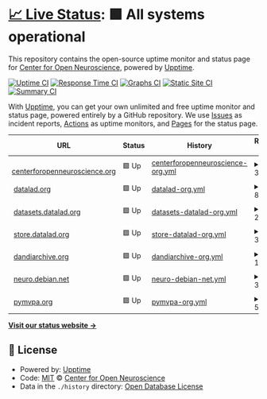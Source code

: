 # [📈 Live Status](https://con.github.io/upptime): <!--live status--> **🟩 All systems operational**

This repository contains the open-source uptime monitor and status page for [Center for Open Neuroscience](http://centerforopenneuroscience.org), powered by [Upptime](https://github.com/upptime/upptime).

[![Uptime CI](https://github.com/con/upptime/workflows/Uptime%20CI/badge.svg)](https://github.com/con/upptime/actions?query=workflow%3A%22Uptime+CI%22)
[![Response Time CI](https://github.com/con/upptime/workflows/Response%20Time%20CI/badge.svg)](https://github.com/con/upptime/actions?query=workflow%3A%22Response+Time+CI%22)
[![Graphs CI](https://github.com/con/upptime/workflows/Graphs%20CI/badge.svg)](https://github.com/con/upptime/actions?query=workflow%3A%22Graphs+CI%22)
[![Static Site CI](https://github.com/con/upptime/workflows/Static%20Site%20CI/badge.svg)](https://github.com/con/upptime/actions?query=workflow%3A%22Static+Site+CI%22)
[![Summary CI](https://github.com/con/upptime/workflows/Summary%20CI/badge.svg)](https://github.com/con/upptime/actions?query=workflow%3A%22Summary+CI%22)

With [Upptime](https://upptime.js.org), you can get your own unlimited and free uptime monitor and status page, powered entirely by a GitHub repository. We use [Issues](https://github.com/con/upptime/issues) as incident reports, [Actions](https://github.com/con/upptime/actions) as uptime monitors, and [Pages](https://con.github.io/upptime) for the status page.

<!--start: status pages-->
<!-- This summary is generated by Upptime (https://github.com/upptime/upptime) -->
<!-- Do not edit this manually, your changes will be overwritten -->
<!-- prettier-ignore -->
| URL | Status | History | Response Time | Uptime |
| --- | ------ | ------- | ------------- | ------ |
| <img alt="" src="https://icons.duckduckgo.com/ip3/centerforopenneuroscience.org.ico" height="13"> [centerforopenneuroscience.org](https://centerforopenneuroscience.org/) | 🟩 Up | [centerforopenneuroscience-org.yml](https://github.com/con/uptime/commits/HEAD/history/centerforopenneuroscience-org.yml) | <details><summary><img alt="Response time graph" src="./graphs/centerforopenneuroscience-org/response-time-week.png" height="20"> 379ms</summary><br><a href="https://con.github.io/uptime/history/centerforopenneuroscience-org"><img alt="Response time 379" src="https://img.shields.io/endpoint?url=https%3A%2F%2Fraw.githubusercontent.com%2Fcon%2Fuptime%2FHEAD%2Fapi%2Fcenterforopenneuroscience-org%2Fresponse-time.json"></a><br><a href="https://con.github.io/uptime/history/centerforopenneuroscience-org"><img alt="24-hour response time 379" src="https://img.shields.io/endpoint?url=https%3A%2F%2Fraw.githubusercontent.com%2Fcon%2Fuptime%2FHEAD%2Fapi%2Fcenterforopenneuroscience-org%2Fresponse-time-day.json"></a><br><a href="https://con.github.io/uptime/history/centerforopenneuroscience-org"><img alt="7-day response time 379" src="https://img.shields.io/endpoint?url=https%3A%2F%2Fraw.githubusercontent.com%2Fcon%2Fuptime%2FHEAD%2Fapi%2Fcenterforopenneuroscience-org%2Fresponse-time-week.json"></a><br><a href="https://con.github.io/uptime/history/centerforopenneuroscience-org"><img alt="30-day response time 379" src="https://img.shields.io/endpoint?url=https%3A%2F%2Fraw.githubusercontent.com%2Fcon%2Fuptime%2FHEAD%2Fapi%2Fcenterforopenneuroscience-org%2Fresponse-time-month.json"></a><br><a href="https://con.github.io/uptime/history/centerforopenneuroscience-org"><img alt="1-year response time 379" src="https://img.shields.io/endpoint?url=https%3A%2F%2Fraw.githubusercontent.com%2Fcon%2Fuptime%2FHEAD%2Fapi%2Fcenterforopenneuroscience-org%2Fresponse-time-year.json"></a></details> | <details><summary><a href="https://con.github.io/uptime/history/centerforopenneuroscience-org">100.00%</a></summary><a href="https://con.github.io/uptime/history/centerforopenneuroscience-org"><img alt="All-time uptime 100.00%" src="https://img.shields.io/endpoint?url=https%3A%2F%2Fraw.githubusercontent.com%2Fcon%2Fuptime%2FHEAD%2Fapi%2Fcenterforopenneuroscience-org%2Fuptime.json"></a><br><a href="https://con.github.io/uptime/history/centerforopenneuroscience-org"><img alt="24-hour uptime 100.00%" src="https://img.shields.io/endpoint?url=https%3A%2F%2Fraw.githubusercontent.com%2Fcon%2Fuptime%2FHEAD%2Fapi%2Fcenterforopenneuroscience-org%2Fuptime-day.json"></a><br><a href="https://con.github.io/uptime/history/centerforopenneuroscience-org"><img alt="7-day uptime 100.00%" src="https://img.shields.io/endpoint?url=https%3A%2F%2Fraw.githubusercontent.com%2Fcon%2Fuptime%2FHEAD%2Fapi%2Fcenterforopenneuroscience-org%2Fuptime-week.json"></a><br><a href="https://con.github.io/uptime/history/centerforopenneuroscience-org"><img alt="30-day uptime 100.00%" src="https://img.shields.io/endpoint?url=https%3A%2F%2Fraw.githubusercontent.com%2Fcon%2Fuptime%2FHEAD%2Fapi%2Fcenterforopenneuroscience-org%2Fuptime-month.json"></a><br><a href="https://con.github.io/uptime/history/centerforopenneuroscience-org"><img alt="1-year uptime 100.00%" src="https://img.shields.io/endpoint?url=https%3A%2F%2Fraw.githubusercontent.com%2Fcon%2Fuptime%2FHEAD%2Fapi%2Fcenterforopenneuroscience-org%2Fuptime-year.json"></a></details>
| <img alt="" src="https://icons.duckduckgo.com/ip3/datalad.org.ico" height="13"> [datalad.org](https://datalad.org/) | 🟩 Up | [datalad-org.yml](https://github.com/con/uptime/commits/HEAD/history/datalad-org.yml) | <details><summary><img alt="Response time graph" src="./graphs/datalad-org/response-time-week.png" height="20"> 844ms</summary><br><a href="https://con.github.io/uptime/history/datalad-org"><img alt="Response time 844" src="https://img.shields.io/endpoint?url=https%3A%2F%2Fraw.githubusercontent.com%2Fcon%2Fuptime%2FHEAD%2Fapi%2Fdatalad-org%2Fresponse-time.json"></a><br><a href="https://con.github.io/uptime/history/datalad-org"><img alt="24-hour response time 844" src="https://img.shields.io/endpoint?url=https%3A%2F%2Fraw.githubusercontent.com%2Fcon%2Fuptime%2FHEAD%2Fapi%2Fdatalad-org%2Fresponse-time-day.json"></a><br><a href="https://con.github.io/uptime/history/datalad-org"><img alt="7-day response time 844" src="https://img.shields.io/endpoint?url=https%3A%2F%2Fraw.githubusercontent.com%2Fcon%2Fuptime%2FHEAD%2Fapi%2Fdatalad-org%2Fresponse-time-week.json"></a><br><a href="https://con.github.io/uptime/history/datalad-org"><img alt="30-day response time 844" src="https://img.shields.io/endpoint?url=https%3A%2F%2Fraw.githubusercontent.com%2Fcon%2Fuptime%2FHEAD%2Fapi%2Fdatalad-org%2Fresponse-time-month.json"></a><br><a href="https://con.github.io/uptime/history/datalad-org"><img alt="1-year response time 844" src="https://img.shields.io/endpoint?url=https%3A%2F%2Fraw.githubusercontent.com%2Fcon%2Fuptime%2FHEAD%2Fapi%2Fdatalad-org%2Fresponse-time-year.json"></a></details> | <details><summary><a href="https://con.github.io/uptime/history/datalad-org">100.00%</a></summary><a href="https://con.github.io/uptime/history/datalad-org"><img alt="All-time uptime 100.00%" src="https://img.shields.io/endpoint?url=https%3A%2F%2Fraw.githubusercontent.com%2Fcon%2Fuptime%2FHEAD%2Fapi%2Fdatalad-org%2Fuptime.json"></a><br><a href="https://con.github.io/uptime/history/datalad-org"><img alt="24-hour uptime 100.00%" src="https://img.shields.io/endpoint?url=https%3A%2F%2Fraw.githubusercontent.com%2Fcon%2Fuptime%2FHEAD%2Fapi%2Fdatalad-org%2Fuptime-day.json"></a><br><a href="https://con.github.io/uptime/history/datalad-org"><img alt="7-day uptime 100.00%" src="https://img.shields.io/endpoint?url=https%3A%2F%2Fraw.githubusercontent.com%2Fcon%2Fuptime%2FHEAD%2Fapi%2Fdatalad-org%2Fuptime-week.json"></a><br><a href="https://con.github.io/uptime/history/datalad-org"><img alt="30-day uptime 100.00%" src="https://img.shields.io/endpoint?url=https%3A%2F%2Fraw.githubusercontent.com%2Fcon%2Fuptime%2FHEAD%2Fapi%2Fdatalad-org%2Fuptime-month.json"></a><br><a href="https://con.github.io/uptime/history/datalad-org"><img alt="1-year uptime 100.00%" src="https://img.shields.io/endpoint?url=https%3A%2F%2Fraw.githubusercontent.com%2Fcon%2Fuptime%2FHEAD%2Fapi%2Fdatalad-org%2Fuptime-year.json"></a></details>
| <img alt="" src="https://icons.duckduckgo.com/ip3/datasets.datalad.org.ico" height="13"> [datasets.datalad.org](https://datasets.datalad.org/) | 🟩 Up | [datasets-datalad-org.yml](https://github.com/con/uptime/commits/HEAD/history/datasets-datalad-org.yml) | <details><summary><img alt="Response time graph" src="./graphs/datasets-datalad-org/response-time-week.png" height="20"> 274ms</summary><br><a href="https://con.github.io/uptime/history/datasets-datalad-org"><img alt="Response time 274" src="https://img.shields.io/endpoint?url=https%3A%2F%2Fraw.githubusercontent.com%2Fcon%2Fuptime%2FHEAD%2Fapi%2Fdatasets-datalad-org%2Fresponse-time.json"></a><br><a href="https://con.github.io/uptime/history/datasets-datalad-org"><img alt="24-hour response time 274" src="https://img.shields.io/endpoint?url=https%3A%2F%2Fraw.githubusercontent.com%2Fcon%2Fuptime%2FHEAD%2Fapi%2Fdatasets-datalad-org%2Fresponse-time-day.json"></a><br><a href="https://con.github.io/uptime/history/datasets-datalad-org"><img alt="7-day response time 274" src="https://img.shields.io/endpoint?url=https%3A%2F%2Fraw.githubusercontent.com%2Fcon%2Fuptime%2FHEAD%2Fapi%2Fdatasets-datalad-org%2Fresponse-time-week.json"></a><br><a href="https://con.github.io/uptime/history/datasets-datalad-org"><img alt="30-day response time 274" src="https://img.shields.io/endpoint?url=https%3A%2F%2Fraw.githubusercontent.com%2Fcon%2Fuptime%2FHEAD%2Fapi%2Fdatasets-datalad-org%2Fresponse-time-month.json"></a><br><a href="https://con.github.io/uptime/history/datasets-datalad-org"><img alt="1-year response time 274" src="https://img.shields.io/endpoint?url=https%3A%2F%2Fraw.githubusercontent.com%2Fcon%2Fuptime%2FHEAD%2Fapi%2Fdatasets-datalad-org%2Fresponse-time-year.json"></a></details> | <details><summary><a href="https://con.github.io/uptime/history/datasets-datalad-org">100.00%</a></summary><a href="https://con.github.io/uptime/history/datasets-datalad-org"><img alt="All-time uptime 100.00%" src="https://img.shields.io/endpoint?url=https%3A%2F%2Fraw.githubusercontent.com%2Fcon%2Fuptime%2FHEAD%2Fapi%2Fdatasets-datalad-org%2Fuptime.json"></a><br><a href="https://con.github.io/uptime/history/datasets-datalad-org"><img alt="24-hour uptime 100.00%" src="https://img.shields.io/endpoint?url=https%3A%2F%2Fraw.githubusercontent.com%2Fcon%2Fuptime%2FHEAD%2Fapi%2Fdatasets-datalad-org%2Fuptime-day.json"></a><br><a href="https://con.github.io/uptime/history/datasets-datalad-org"><img alt="7-day uptime 100.00%" src="https://img.shields.io/endpoint?url=https%3A%2F%2Fraw.githubusercontent.com%2Fcon%2Fuptime%2FHEAD%2Fapi%2Fdatasets-datalad-org%2Fuptime-week.json"></a><br><a href="https://con.github.io/uptime/history/datasets-datalad-org"><img alt="30-day uptime 100.00%" src="https://img.shields.io/endpoint?url=https%3A%2F%2Fraw.githubusercontent.com%2Fcon%2Fuptime%2FHEAD%2Fapi%2Fdatasets-datalad-org%2Fuptime-month.json"></a><br><a href="https://con.github.io/uptime/history/datasets-datalad-org"><img alt="1-year uptime 100.00%" src="https://img.shields.io/endpoint?url=https%3A%2F%2Fraw.githubusercontent.com%2Fcon%2Fuptime%2FHEAD%2Fapi%2Fdatasets-datalad-org%2Fuptime-year.json"></a></details>
| <img alt="" src="https://icons.duckduckgo.com/ip3/store.datalad.org.ico" height="13"> [store.datalad.org](https://store.datalad.org/) | 🟩 Up | [store-datalad-org.yml](https://github.com/con/uptime/commits/HEAD/history/store-datalad-org.yml) | <details><summary><img alt="Response time graph" src="./graphs/store-datalad-org/response-time-week.png" height="20"> 307ms</summary><br><a href="https://con.github.io/uptime/history/store-datalad-org"><img alt="Response time 307" src="https://img.shields.io/endpoint?url=https%3A%2F%2Fraw.githubusercontent.com%2Fcon%2Fuptime%2FHEAD%2Fapi%2Fstore-datalad-org%2Fresponse-time.json"></a><br><a href="https://con.github.io/uptime/history/store-datalad-org"><img alt="24-hour response time 307" src="https://img.shields.io/endpoint?url=https%3A%2F%2Fraw.githubusercontent.com%2Fcon%2Fuptime%2FHEAD%2Fapi%2Fstore-datalad-org%2Fresponse-time-day.json"></a><br><a href="https://con.github.io/uptime/history/store-datalad-org"><img alt="7-day response time 307" src="https://img.shields.io/endpoint?url=https%3A%2F%2Fraw.githubusercontent.com%2Fcon%2Fuptime%2FHEAD%2Fapi%2Fstore-datalad-org%2Fresponse-time-week.json"></a><br><a href="https://con.github.io/uptime/history/store-datalad-org"><img alt="30-day response time 307" src="https://img.shields.io/endpoint?url=https%3A%2F%2Fraw.githubusercontent.com%2Fcon%2Fuptime%2FHEAD%2Fapi%2Fstore-datalad-org%2Fresponse-time-month.json"></a><br><a href="https://con.github.io/uptime/history/store-datalad-org"><img alt="1-year response time 307" src="https://img.shields.io/endpoint?url=https%3A%2F%2Fraw.githubusercontent.com%2Fcon%2Fuptime%2FHEAD%2Fapi%2Fstore-datalad-org%2Fresponse-time-year.json"></a></details> | <details><summary><a href="https://con.github.io/uptime/history/store-datalad-org">100.00%</a></summary><a href="https://con.github.io/uptime/history/store-datalad-org"><img alt="All-time uptime 100.00%" src="https://img.shields.io/endpoint?url=https%3A%2F%2Fraw.githubusercontent.com%2Fcon%2Fuptime%2FHEAD%2Fapi%2Fstore-datalad-org%2Fuptime.json"></a><br><a href="https://con.github.io/uptime/history/store-datalad-org"><img alt="24-hour uptime 100.00%" src="https://img.shields.io/endpoint?url=https%3A%2F%2Fraw.githubusercontent.com%2Fcon%2Fuptime%2FHEAD%2Fapi%2Fstore-datalad-org%2Fuptime-day.json"></a><br><a href="https://con.github.io/uptime/history/store-datalad-org"><img alt="7-day uptime 100.00%" src="https://img.shields.io/endpoint?url=https%3A%2F%2Fraw.githubusercontent.com%2Fcon%2Fuptime%2FHEAD%2Fapi%2Fstore-datalad-org%2Fuptime-week.json"></a><br><a href="https://con.github.io/uptime/history/store-datalad-org"><img alt="30-day uptime 100.00%" src="https://img.shields.io/endpoint?url=https%3A%2F%2Fraw.githubusercontent.com%2Fcon%2Fuptime%2FHEAD%2Fapi%2Fstore-datalad-org%2Fuptime-month.json"></a><br><a href="https://con.github.io/uptime/history/store-datalad-org"><img alt="1-year uptime 100.00%" src="https://img.shields.io/endpoint?url=https%3A%2F%2Fraw.githubusercontent.com%2Fcon%2Fuptime%2FHEAD%2Fapi%2Fstore-datalad-org%2Fuptime-year.json"></a></details>
| <img alt="" src="https://icons.duckduckgo.com/ip3/dandiarchive.org.ico" height="13"> [dandiarchive.org](https://dandiarchive.org/) | 🟩 Up | [dandiarchive-org.yml](https://github.com/con/uptime/commits/HEAD/history/dandiarchive-org.yml) | <details><summary><img alt="Response time graph" src="./graphs/dandiarchive-org/response-time-week.png" height="20"> 197ms</summary><br><a href="https://con.github.io/uptime/history/dandiarchive-org"><img alt="Response time 197" src="https://img.shields.io/endpoint?url=https%3A%2F%2Fraw.githubusercontent.com%2Fcon%2Fuptime%2FHEAD%2Fapi%2Fdandiarchive-org%2Fresponse-time.json"></a><br><a href="https://con.github.io/uptime/history/dandiarchive-org"><img alt="24-hour response time 197" src="https://img.shields.io/endpoint?url=https%3A%2F%2Fraw.githubusercontent.com%2Fcon%2Fuptime%2FHEAD%2Fapi%2Fdandiarchive-org%2Fresponse-time-day.json"></a><br><a href="https://con.github.io/uptime/history/dandiarchive-org"><img alt="7-day response time 197" src="https://img.shields.io/endpoint?url=https%3A%2F%2Fraw.githubusercontent.com%2Fcon%2Fuptime%2FHEAD%2Fapi%2Fdandiarchive-org%2Fresponse-time-week.json"></a><br><a href="https://con.github.io/uptime/history/dandiarchive-org"><img alt="30-day response time 197" src="https://img.shields.io/endpoint?url=https%3A%2F%2Fraw.githubusercontent.com%2Fcon%2Fuptime%2FHEAD%2Fapi%2Fdandiarchive-org%2Fresponse-time-month.json"></a><br><a href="https://con.github.io/uptime/history/dandiarchive-org"><img alt="1-year response time 197" src="https://img.shields.io/endpoint?url=https%3A%2F%2Fraw.githubusercontent.com%2Fcon%2Fuptime%2FHEAD%2Fapi%2Fdandiarchive-org%2Fresponse-time-year.json"></a></details> | <details><summary><a href="https://con.github.io/uptime/history/dandiarchive-org">100.00%</a></summary><a href="https://con.github.io/uptime/history/dandiarchive-org"><img alt="All-time uptime 100.00%" src="https://img.shields.io/endpoint?url=https%3A%2F%2Fraw.githubusercontent.com%2Fcon%2Fuptime%2FHEAD%2Fapi%2Fdandiarchive-org%2Fuptime.json"></a><br><a href="https://con.github.io/uptime/history/dandiarchive-org"><img alt="24-hour uptime 100.00%" src="https://img.shields.io/endpoint?url=https%3A%2F%2Fraw.githubusercontent.com%2Fcon%2Fuptime%2FHEAD%2Fapi%2Fdandiarchive-org%2Fuptime-day.json"></a><br><a href="https://con.github.io/uptime/history/dandiarchive-org"><img alt="7-day uptime 100.00%" src="https://img.shields.io/endpoint?url=https%3A%2F%2Fraw.githubusercontent.com%2Fcon%2Fuptime%2FHEAD%2Fapi%2Fdandiarchive-org%2Fuptime-week.json"></a><br><a href="https://con.github.io/uptime/history/dandiarchive-org"><img alt="30-day uptime 100.00%" src="https://img.shields.io/endpoint?url=https%3A%2F%2Fraw.githubusercontent.com%2Fcon%2Fuptime%2FHEAD%2Fapi%2Fdandiarchive-org%2Fuptime-month.json"></a><br><a href="https://con.github.io/uptime/history/dandiarchive-org"><img alt="1-year uptime 100.00%" src="https://img.shields.io/endpoint?url=https%3A%2F%2Fraw.githubusercontent.com%2Fcon%2Fuptime%2FHEAD%2Fapi%2Fdandiarchive-org%2Fuptime-year.json"></a></details>
| <img alt="" src="https://icons.duckduckgo.com/ip3/neuro.debian.net.ico" height="13"> [neuro.debian.net](https://neuro.debian.net/) | 🟩 Up | [neuro-debian-net.yml](https://github.com/con/uptime/commits/HEAD/history/neuro-debian-net.yml) | <details><summary><img alt="Response time graph" src="./graphs/neuro-debian-net/response-time-week.png" height="20"> 318ms</summary><br><a href="https://con.github.io/uptime/history/neuro-debian-net"><img alt="Response time 318" src="https://img.shields.io/endpoint?url=https%3A%2F%2Fraw.githubusercontent.com%2Fcon%2Fuptime%2FHEAD%2Fapi%2Fneuro-debian-net%2Fresponse-time.json"></a><br><a href="https://con.github.io/uptime/history/neuro-debian-net"><img alt="24-hour response time 318" src="https://img.shields.io/endpoint?url=https%3A%2F%2Fraw.githubusercontent.com%2Fcon%2Fuptime%2FHEAD%2Fapi%2Fneuro-debian-net%2Fresponse-time-day.json"></a><br><a href="https://con.github.io/uptime/history/neuro-debian-net"><img alt="7-day response time 318" src="https://img.shields.io/endpoint?url=https%3A%2F%2Fraw.githubusercontent.com%2Fcon%2Fuptime%2FHEAD%2Fapi%2Fneuro-debian-net%2Fresponse-time-week.json"></a><br><a href="https://con.github.io/uptime/history/neuro-debian-net"><img alt="30-day response time 318" src="https://img.shields.io/endpoint?url=https%3A%2F%2Fraw.githubusercontent.com%2Fcon%2Fuptime%2FHEAD%2Fapi%2Fneuro-debian-net%2Fresponse-time-month.json"></a><br><a href="https://con.github.io/uptime/history/neuro-debian-net"><img alt="1-year response time 318" src="https://img.shields.io/endpoint?url=https%3A%2F%2Fraw.githubusercontent.com%2Fcon%2Fuptime%2FHEAD%2Fapi%2Fneuro-debian-net%2Fresponse-time-year.json"></a></details> | <details><summary><a href="https://con.github.io/uptime/history/neuro-debian-net">100.00%</a></summary><a href="https://con.github.io/uptime/history/neuro-debian-net"><img alt="All-time uptime 100.00%" src="https://img.shields.io/endpoint?url=https%3A%2F%2Fraw.githubusercontent.com%2Fcon%2Fuptime%2FHEAD%2Fapi%2Fneuro-debian-net%2Fuptime.json"></a><br><a href="https://con.github.io/uptime/history/neuro-debian-net"><img alt="24-hour uptime 100.00%" src="https://img.shields.io/endpoint?url=https%3A%2F%2Fraw.githubusercontent.com%2Fcon%2Fuptime%2FHEAD%2Fapi%2Fneuro-debian-net%2Fuptime-day.json"></a><br><a href="https://con.github.io/uptime/history/neuro-debian-net"><img alt="7-day uptime 100.00%" src="https://img.shields.io/endpoint?url=https%3A%2F%2Fraw.githubusercontent.com%2Fcon%2Fuptime%2FHEAD%2Fapi%2Fneuro-debian-net%2Fuptime-week.json"></a><br><a href="https://con.github.io/uptime/history/neuro-debian-net"><img alt="30-day uptime 100.00%" src="https://img.shields.io/endpoint?url=https%3A%2F%2Fraw.githubusercontent.com%2Fcon%2Fuptime%2FHEAD%2Fapi%2Fneuro-debian-net%2Fuptime-month.json"></a><br><a href="https://con.github.io/uptime/history/neuro-debian-net"><img alt="1-year uptime 100.00%" src="https://img.shields.io/endpoint?url=https%3A%2F%2Fraw.githubusercontent.com%2Fcon%2Fuptime%2FHEAD%2Fapi%2Fneuro-debian-net%2Fuptime-year.json"></a></details>
| <img alt="" src="https://icons.duckduckgo.com/ip3/pymvpa.org.ico" height="13"> [pymvpa.org](http://pymvpa.org/) | 🟩 Up | [pymvpa-org.yml](https://github.com/con/uptime/commits/HEAD/history/pymvpa-org.yml) | <details><summary><img alt="Response time graph" src="./graphs/pymvpa-org/response-time-week.png" height="20"> 572ms</summary><br><a href="https://con.github.io/uptime/history/pymvpa-org"><img alt="Response time 572" src="https://img.shields.io/endpoint?url=https%3A%2F%2Fraw.githubusercontent.com%2Fcon%2Fuptime%2FHEAD%2Fapi%2Fpymvpa-org%2Fresponse-time.json"></a><br><a href="https://con.github.io/uptime/history/pymvpa-org"><img alt="24-hour response time 572" src="https://img.shields.io/endpoint?url=https%3A%2F%2Fraw.githubusercontent.com%2Fcon%2Fuptime%2FHEAD%2Fapi%2Fpymvpa-org%2Fresponse-time-day.json"></a><br><a href="https://con.github.io/uptime/history/pymvpa-org"><img alt="7-day response time 572" src="https://img.shields.io/endpoint?url=https%3A%2F%2Fraw.githubusercontent.com%2Fcon%2Fuptime%2FHEAD%2Fapi%2Fpymvpa-org%2Fresponse-time-week.json"></a><br><a href="https://con.github.io/uptime/history/pymvpa-org"><img alt="30-day response time 572" src="https://img.shields.io/endpoint?url=https%3A%2F%2Fraw.githubusercontent.com%2Fcon%2Fuptime%2FHEAD%2Fapi%2Fpymvpa-org%2Fresponse-time-month.json"></a><br><a href="https://con.github.io/uptime/history/pymvpa-org"><img alt="1-year response time 572" src="https://img.shields.io/endpoint?url=https%3A%2F%2Fraw.githubusercontent.com%2Fcon%2Fuptime%2FHEAD%2Fapi%2Fpymvpa-org%2Fresponse-time-year.json"></a></details> | <details><summary><a href="https://con.github.io/uptime/history/pymvpa-org">1.93%</a></summary><a href="https://con.github.io/uptime/history/pymvpa-org"><img alt="All-time uptime 1.93%" src="https://img.shields.io/endpoint?url=https%3A%2F%2Fraw.githubusercontent.com%2Fcon%2Fuptime%2FHEAD%2Fapi%2Fpymvpa-org%2Fuptime.json"></a><br><a href="https://con.github.io/uptime/history/pymvpa-org"><img alt="24-hour uptime 1.93%" src="https://img.shields.io/endpoint?url=https%3A%2F%2Fraw.githubusercontent.com%2Fcon%2Fuptime%2FHEAD%2Fapi%2Fpymvpa-org%2Fuptime-day.json"></a><br><a href="https://con.github.io/uptime/history/pymvpa-org"><img alt="7-day uptime 1.93%" src="https://img.shields.io/endpoint?url=https%3A%2F%2Fraw.githubusercontent.com%2Fcon%2Fuptime%2FHEAD%2Fapi%2Fpymvpa-org%2Fuptime-week.json"></a><br><a href="https://con.github.io/uptime/history/pymvpa-org"><img alt="30-day uptime 1.93%" src="https://img.shields.io/endpoint?url=https%3A%2F%2Fraw.githubusercontent.com%2Fcon%2Fuptime%2FHEAD%2Fapi%2Fpymvpa-org%2Fuptime-month.json"></a><br><a href="https://con.github.io/uptime/history/pymvpa-org"><img alt="1-year uptime 1.93%" src="https://img.shields.io/endpoint?url=https%3A%2F%2Fraw.githubusercontent.com%2Fcon%2Fuptime%2FHEAD%2Fapi%2Fpymvpa-org%2Fuptime-year.json"></a></details>

<!--end: status pages-->

[**Visit our status website →**](https://con.github.io/upptime)

## 📄 License

- Powered by: [Upptime](https://github.com/upptime/upptime)
- Code: [MIT](./LICENSE) © [Center for Open Neuroscience](http://centerforopenneuroscience.org)
- Data in the `./history` directory: [Open Database License](https://opendatacommons.org/licenses/odbl/1-0/)
